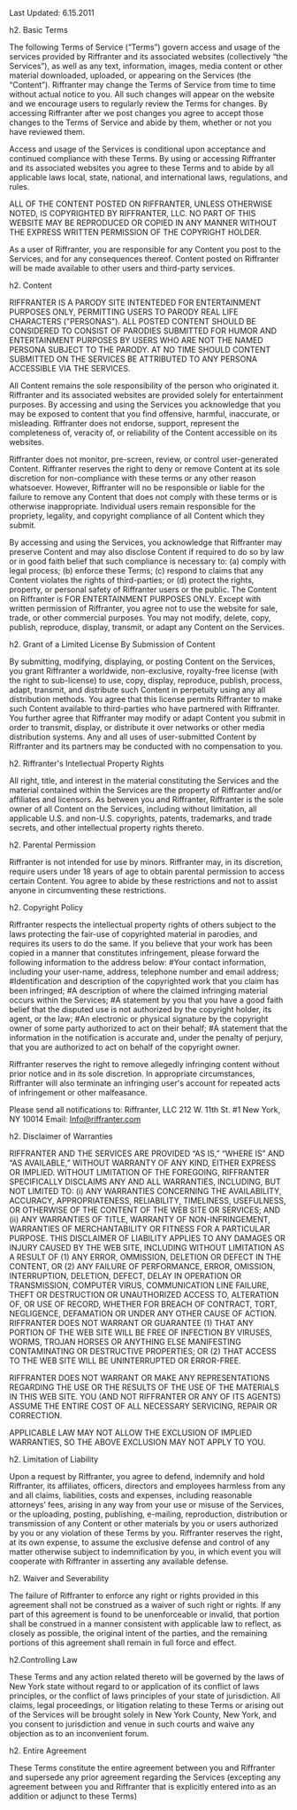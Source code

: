 Last Updated: 6.15.2011

h2. Basic Terms

The following Terms of Service (“Terms”) govern access and usage of the services provided by Riffranter and its associated websites (collectively “the Services”), as well as any text, information, images, media content or other material downloaded, uploaded, or appearing on the Services (the “Content”). Riffranter may change the Terms of Service from time to time without actual notice to you. All such changes will appear on the website and we encourage users to regularly review the Terms for changes. By accessing Riffranter after we post changes you agree to accept those changes to the Terms of Service and abide by them, whether or not you have reviewed them.

Access and usage of the Services is conditional upon acceptance and continued compliance with these Terms. By using or accessing Riffranter and its associated websites you agree to these Terms and to abide by all applicable laws local, state, national, and international laws, regulations, and rules.

ALL OF THE CONTENT POSTED ON RIFFRANTER, UNLESS OTHERWISE NOTED, IS COPYRIGHTED BY RIFFRANTER, LLC. NO PART OF THIS WEBSITE MAY BE REPRODUCED OR COPIED IN ANY MANNER WITHOUT THE EXPRESS WRITTEN PERMISSION OF THE COPYRIGHT HOLDER.

As a user of Riffranter, you are responsible for any Content you post to the Services, and for any consequences thereof. Content posted on Riffranter will be made available to other users and third-party services.

h2. Content

RIFFRANTER IS A PARODY SITE INTENTEDED FOR ENTERTAINMENT PURPOSES ONLY, PERMITTING USERS TO PARODY REAL LIFE CHARACTERS ("PERSONAS"). ALL POSTED CONTENT SHOULD BE CONSIDERED TO CONSIST OF PARODIES SUBMITTED FOR HUMOR AND ENTERTAINMENT PURPOSES BY USERS WHO ARE NOT THE NAMED PERSONA SUBJECT TO THE PARODY. AT NO TIME SHOULD CONTENT SUBMITTED ON THE SERVICES BE ATTRIBUTED TO ANY PERSONA ACCESSIBLE VIA THE SERVICES.

All Content remains the sole responsibility of the person who originated it. Riffranter and its associated websites are provided solely for entertainment purposes. By accessing and using the Services you acknowledge that you may be exposed to content that you find offensive, harmful, inaccurate, or misleading. Riffranter does not endorse, support, represent the completeness of, veracity of, or reliability of the Content accessible on its websites.

Riffranter does not monitor, pre-screen, review, or control user-generated Content. Riffranter reserves the right to deny or remove Content at its sole discretion for non-compliance with these terms or any other reason whatsoever. However, Riffranter will no be responsible or liable for the failure to remove any Content that does not comply with these terms or is otherwise inappropriate. Individual users remain responsible for the propriety, legality, and copyright compliance of all Content which they submit.

By accessing and using the Services, you acknowledge that Riffranter may preserve Content and may also disclose Content if required to do so by law or in good faith belief that such compliance is necessary to: (a) comply with legal process; (b) enforce these Terms; (c) respond to claims that any Content violates the rights of third-parties; or (d) protect the rights, property, or personal safety of Riffranter users or the public.
The Content on Riffranter is FOR ENTERTAINMENT PURPOSES ONLY. Except with written permission of Riffranter, you agree not to use the website for sale, trade, or other commercial purposes. You may not modify, delete, copy, publish, reproduce, display, transmit, or adapt any Content on the Services.

h2. Grant of a Limited License By Submission of Content

By submitting, modifying, displaying, or posting Content on the Services, you grant Riffranter a worldwide, non-exclusive, royalty-free license (with the right to sub-license) to use, copy, display, reproduce, publish, process, adapt, transmit, and distribute such Content in perpetuity using any all distribution methods. You agree that this license permits Riffranter to make such Content available to third-parties who have partnered with Riffranter. You further agree that Riffranter may modify or adapt Content you submit in order to transmit, display, or distribute it over networks or other media distribution systems. Any and all uses of user-submitted Content by Riffranter and its partners may be conducted with no compensation to you.

h2. Riffranter's Intellectual Property Rights

All right, title, and interest in the material constituting the Services and the material contained within the Services are the property of Riffranter and/or affiliates and licensors. As between you and Riffranter, Riffranter is the sole owner of all Content on the Services, including without limitation, all applicable U.S. and non-U.S. copyrights, patents, trademarks, and trade secrets, and other intellectual property rights thereto.

h2. Parental Permission

Riffranter is not intended for use by minors. Riffranter may, in its discretion, require users under 18 years of age to obtain parental permission to access certain Content. You agree to abide by these restrictions and not to assist anyone in circumventing these restrictions.

h2. Copyright Policy

Riffranter respects the intellectual property rights of others subject to the laws protecting the fair-use of copyrighted material in parodies, and requires its users to do the same. If you believe that your work has been copied in a manner that constitutes infringement, please forward the following information to the address below:
#Your contact information, including your user-name, address, telephone number and email address;
#Identification and description of the copyrighted work that you claim has been infringed;
#A description of where the claimed infringing material occurs within the Services;
#A statement by you that you have a good faith belief that the disputed use is not authorized by the copyright holder, its agent, or the law;
#An electronic or physical signature by the copyright owner of some party authorized to act on their behalf;
#A statement that the information in the notification is accurate and, under the penalty of perjury, that you are authorized to act on behalf of the copyright owner.

Riffranter reserves the right to remove allegedly infringing content without prior notice and in its sole discretion. In appropriate circumstances, Riffranter will also terminate an infringing user's account for repeated acts of infringement or other malfeasance.

Please send all notifications to:
Riffranter, LLC
212 W. 11th St. #1
New York, NY 10014
Email: Info@riffranter.com

h2. Disclaimer of Warranties

RIFFRANTER AND THE SERVICES ARE PROVIDED “AS IS,” “WHERE IS” AND “AS AVAILABLE,” WITHOUT WARRANTY OF ANY KIND, EITHER EXPRESS OR IMPLIED. WITHOUT LIMITATION OF THE FOREGOING, RIFFRANTER SPECIFICALLY DISCLAIMS ANY AND ALL WARRANTIES, INCLUDING, BUT NOT LIMITED TO: (i) ANY WARRANTIES CONCERNING THE AVAILABILITY, ACCURACY, APPROPRIATENESS, RELIABILITY, TIMELINESS, USEFULNESS, OR OTHERWISE OF THE CONTENT OF THE WEB SITE OR SERVICES; AND (ii) ANY WARRANTIES OF TITLE, WARRANTY OF NON-INFRINGEMENT, WARRANTIES OF MERCHANTABILITY OR FITNESS FOR A PARTICULAR PURPOSE. THIS DISCLAIMER OF LIABILITY APPLIES TO ANY DAMAGES OR INJURY CAUSED BY THE WEB SITE, INCLUDING WITHOUT LIMITATION AS A RESULT OF (1) ANY ERROR, OMMISSION, DELETION OR DEFECT IN THE CONTENT, OR (2) ANY FAILURE OF PERFORMANCE, ERROR, OMISSION, INTERRUPTION, DELETION, DEFECT, DELAY IN OPERATION OR TRANSMISSION, COMPUTER VIRUS, COMMUNICATION LINE FAILURE, THEFT OR DESTRUCTION OR UNAUTHORIZED ACCESS TO, ALTERATION OF, OR USE OF RECORD, WHETHER FOR BREACH OF CONTRACT, TORT, NEGLIGENCE, DEFAMATION OR UNDER ANY OTHER CAUSE OF ACTION. RIFFRANTER DOES NOT WARRANT OR GUARANTEE (1) THAT ANY PORTION OF THE WEB SITE WILL BE FREE OF INFECTION BY VIRUSES, WORMS, TROJAN HORSES OR ANYTHING ELSE MANIFESTING CONTAMINATING OR DESTRUCTIVE PROPERTIES; OR (2) THAT ACCESS TO THE WEB SITE WILL BE UNINTERRUPTED OR ERROR-FREE.

RIFFRANTER DOES NOT WARRANT OR MAKE ANY REPRESENTATIONS REGARDING THE USE OR THE RESULTS OF THE USE OF THE MATERIALS IN THIS WEB SITE. YOU (AND NOT RIFFRANTER OR ANY OF ITS AGENTS) ASSUME THE ENTIRE COST OF ALL NECESSARY SERVICING, REPAIR OR CORRECTION.

APPLICABLE LAW MAY NOT ALLOW THE EXCLUSION OF IMPLIED WARRANTIES, SO THE ABOVE EXCLUSION MAY NOT APPLY TO YOU.

h2. Limitation of Liability

Upon a request by Riffranter, you agree to defend, indemnify and hold Riffranter, its affiliates, officers, directors and employees harmless from any and all claims, liabilities, costs and expenses, including reasonable attorneys’ fees, arising in any way from your use or misuse of the Services, or the uploading, posting, publishing, e-mailing, reproduction, distribution or transmission of any Content or other materials by you or users authorized by you or any violation of these Terms by you. Riffranter reserves the right, at its own expense, to assume the exclusive defense and control of any matter otherwise subject to indemnification by you, in which event you will cooperate with Riffranter in asserting any available defense.

h2. Waiver and Severability

The failure of Riffranter to enforce any right or rights provided in this agreement shall not be construed as a waiver of such right or rights. If any part of this agreement is found to be unenforceable or invalid, that portion shall be construed in a manner consistent with applicable law to reflect, as closely as possible, the original intent of the parties, and the remaining portions of this agreement shall remain in full force and effect.

h2.Controlling Law

These Terms and any action related thereto will be governed by the laws of New York state without regard to or application of its conflict of laws principles, or the conflict of laws principles of your state of jurisdiction. All claims, legal proceedings, or litigation relating to these Terms or arising out of the Services will be brought solely in New York County, New York, and you consent to jurisdiction and venue in such courts and waive any objection as to an inconvenient forum.

h2. Entire Agreement

These Terms constitute the entire agreement between you and Riffranter and supersede any prior agreement regarding the Services (excepting any agreement between you and Riffranter that is explicitly entered into as an addition or adjunct to these Terms)
